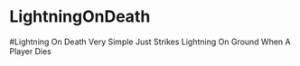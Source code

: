 # LightningOnDeath

#Lightning On Death Very Simple Just Strikes Lightning On Ground When A Player Dies
